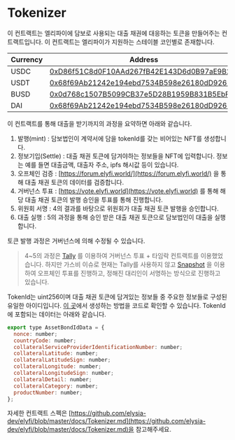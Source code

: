 # Tokenizer

이 컨트랙트는 엘리파이에 담보로 사용되는 대출 채권에 대응하는 토큰을 만들어주는 컨트랙트입니다. 이 컨트랙트는 엘리파이가 지원하는 스테이블 코인별로 존재합니다.

| Currency | Address |
| --- | --- |
| USDC | [0xD86f51C8d0F10AAd267fB42E143D6d0B97aE9B23](https://etherscan.io/address/0xD86f51C8d0F10AAd267fB42E143D6d0B97aE9B23) |
| USDT | [0x68f69Ab21242e194ebd7534B598e26180dD92616](https://etherscan.io/address/0x68f69Ab21242e194ebd7534B598e26180dD92616) |
| BUSD | [0x0d768c1507B5099CB37e5D28B1959B831B5EbF9e](https://bscscan.com/address/0x0d768c1507B5099CB37e5D28B1959B831B5EbF9e) |
| DAI | [0x68f69Ab21242e194ebd7534B598e26180dD92616](https://etherscan.io/address/0x68f69Ab21242e194ebd7534B598e26180dD92616) |

이 컨트랙트를 통해 대출을 받기까지의 과정을 요약하면 아래와 같습니다.

1. 발행(mint) : 담보법인이 계약서에 담을 tokenId를 갖는 비어있는 NFT를 생성합니다.
2. 정보기입(Settle) : 대출 채권 토큰에 담겨야하는 정보들을 NFT에 입력합니다. 정보는 예를 들면 대출금액, 대출자 주소, ipfs 해시값 등이 있습니다.
3. 오프체인 검증 :  [https://forum.elyfi.world/](https://forum.elyfi.world/) 을 통해 대출 채권 토큰의 데이터를 검증합니다. 
4. 거버넌스 투표 : [https://vote.elyfi.world](https://vote.elyfi.world) 를 통해 해당 대출 채권 토큰의 발행 승인을 투표를 통해 진행합니다.
5. 위원회 서명 : 4의 결과를 바탕으로 위원회가 대출 채권 토큰 발행을 승인합니다.
6. 대출 실행 : 5의 과정을 통해 승인 받은 대출 채권 토큰으로 담보법인이 대출을 실행합니다.

토큰 발행 과정은 거버넌스에 의해 수정될 수 있습니다.

> 4~5의 과정은 [Tally](https://www.tally.xyz/) 를 이용하여 거버넌스 투표 + 타임락 컨트랙트를 이용했었습니다. 하지만 가스비 이슈로 현재는 Tally를 사용하지 않고 [Snapshot](https://vote.elyfi.world/#/) 을 이용하여 오프체인 투표를 진행하고, 정해진 대리인이 서명하는 방식으로 진행하고 있습니다.

TokenId는 uint256이며 대출 채권 토큰에 담겨있는 정보들 중 주요한 정보들로 구성된 유일한 아이디입니다. [이 곳](https://github.com/elysia-dev/elyfi/blob/c8d1be2d519893a6e5fa397b32da61018e3c4913/misc/assetBond/generator.ts)에서 생성하는 방법을 코드로 확인할 수 있습니다. TokenId에 포함되는 데이터는 아래와 같습니다.

```jsx
export type AssetBondIdData = {
  nonce: number;
  countryCode: number;
  collateralServiceProviderIdentificationNumber: number;
  collateralLatitude: number;
  collateralLatitudeSign: number;
  collateralLongitude: number;
  collateralLongitudeSign: number;
  collateralDetail: number;
  collateralCategory: number;
  productNumber: number;
};
```

자세한 컨트랙트 스펙은 [https://github.com/elysia-dev/elyfi/blob/master/docs/Tokenizer.md](https://github.com/elysia-dev/elyfi/blob/master/docs/Tokenizer.md)을 참고해주세요.